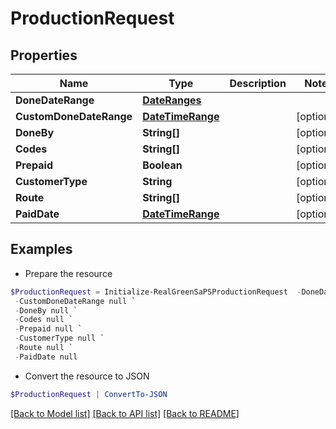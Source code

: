 # ProductionRequest
## Properties

Name | Type | Description | Notes
------------ | ------------- | ------------- | -------------
**DoneDateRange** | [**DateRanges**](DateRanges.md) |  | 
**CustomDoneDateRange** | [**DateTimeRange**](DateTimeRange.md) |  | [optional] 
**DoneBy** | **String[]** |  | [optional] 
**Codes** | **String[]** |  | [optional] 
**Prepaid** | **Boolean** |  | [optional] 
**CustomerType** | **String** |  | [optional] 
**Route** | **String[]** |  | [optional] 
**PaidDate** | [**DateTimeRange**](DateTimeRange.md) |  | [optional] 

## Examples

- Prepare the resource
```powershell
$ProductionRequest = Initialize-RealGreenSaPSProductionRequest  -DoneDateRange null `
 -CustomDoneDateRange null `
 -DoneBy null `
 -Codes null `
 -Prepaid null `
 -CustomerType null `
 -Route null `
 -PaidDate null
```

- Convert the resource to JSON
```powershell
$ProductionRequest | ConvertTo-JSON
```

[[Back to Model list]](../README.md#documentation-for-models) [[Back to API list]](../README.md#documentation-for-api-endpoints) [[Back to README]](../README.md)


